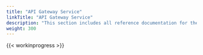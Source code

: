 ```yaml
---
title: "API Gateway Service"
linkTitle: "API Gateway Service"
description: "This section includes all reference documentation for the logs generated by the API Gateway Service."
weight: 300
---
```


{{< workinprogress >}}
